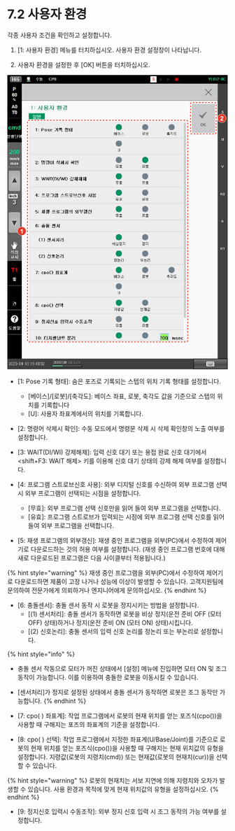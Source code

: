 # 7.2 사용자 환경

각종 사용자 조건을 확인하고 설정합니다.

1.	\[1: 사용자 환경\] 메뉴를 터치하십시오. 사용자 환경 설정창이 나타납니다.

2.	사용자 환경을 설정한 후 \[OK\] 버튼을 터치하십시오.

![](../.gitbook/assets/image%20%28193%29.png)

* \[1: Pose 기록 형태\]: 숨은 포즈로 기록되는 스텝의 위치 기록 형태를 설정합니다.
  * \[베이스\]/\[로봇\]/\[축각도\]: 베이스 좌표, 로봇, 축각도 값을 기준으로 스텝의 위치를 기록합니다
  * \[U\]: 사용자 좌표계에서의 위치를 기록합니다.
* \[2: 명령어 삭제시 확인\]: 수동 모드에서 명령문 삭제 시 삭제 확인창의 노출 여부를 설정합니다.
* \[3: WAIT\(DI/WI\) 강제해제\]: 입력 신호 대기 또는 용접 완료 신호 대기에서 &lt;shift+F3: WAIT 해제&gt; 키를 이용해 신호 대기 상태의 강제 해제 여부를 설정합니다.
* \[4: 프로그램 스트로브신호 사용\]: 외부 디지털 신호를 수신하여 외부 프로그램 선택 시 외부 프로그램이 선택되는 시점을 설정합니다.
  * \[무효\]: 외부 프로그램 선택 신호만을 읽어 들여 외부 프로그램을 선택합니다.
  * \[유효\]: 프로그램 스트로브가 입력되는 시점에 외부 프로그램 선택 신호를 읽어 들여 외부 프로그램을 선택합니다.



* \[5: 재생 프로그램의 외부갱신\]: 재생 중인 프로그램을 외부\(PC\)에서 수정하여 제어기로 다운로드하는 것의 허용 여부를 설정합니다. \(재생 중인 프로그램 번호에 대해 새로 다운로드된 프로그램은 다음 사이클부터 적용됩니다.\)

{% hint style="warning" %}
재생 중인 프로그램을 외부\(PC\)에서 수정하여 제어기로 다운로드하면 제품이 고장 나거나 성능에 이상이 발생할 수 있습니다. 고객지원팀에 문의하여 전문가에게 의뢰하거나 엔지니어에게 문의하십시오.
{% endhint %}

* \[6: 충돌센서\]: 충돌 센서 동작 시 로봇을 정지시키는 방법을 설정합니다.
  * \[\(1\) 센서처리\]: 충돌 센서가 동작하면 로봇을 비상 정지\(운전 준비 OFF \(모터 OFF\) 상태\)하거나 정지\(운전 준비 ON \(모터 ON\) 상태\)시킵니다.
  * \[\(2\) 신호논리\]: 충돌 센서의 입력 신호 논리를 정논리 또는 부논리로 설정합니다.

{% hint style="info" %}
* 충돌 센서 작동으로 모터가 꺼진 상태에서 \[설정\] 메뉴에 진입하면 모터 ON 및 조그 동작이 가능합니다. 이를 이용하여 충돌한 로봇을 이동시킬 수 있습니다.
* \[센서처리\]가 정지로 설정된 상태에서 충돌 센서가 동작하면 로봇은 조그 동작만 가능합니다.
{% endhint %}

* \[7: cpo\( \) 좌표계\]: 작업 프로그램에서 로봇의 현재 위치를 얻는 포즈식\(cpo\(\)\)을 사용할 때 구해지는 포즈의 좌표계의 기준을 설정합니다.
* \[8: cpo\( \) 선택\]: 작업 프로그램에서 지정한 좌표계\(U/Base/Joint\)를 기준으로 로봇의 현재 위치를 얻는 포즈식\(cpo\(\)\)을 사용할 때 구해지는 현재 위치값의 유형을 설정합니다. 지령값\(로봇의 지령치\(cmd\)\) 또는 현재값\(로봇의 현재치\(cur\)\)을 선택할 수 있습니다.



{% hint style="warning" %}
로봇의 현재치는 서보 지연에 의해 지령치와 오차가 발생할 수 있습니다. 사용 환경과 목적에 맞게 현재 위치값의 유형을 설정하십시오.
{% endhint %}

* \[9: 정지신호 입력시 수동조작\]: 외부 정지 신호 입력 시 조그 동작의 가능 여부를 설정합니다.

